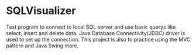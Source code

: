 # SQLVisualizer

Test program to connect to local SQL server and use basic querys like select, insert and delete data.
Java Database Connectivity(JDBC) driver is used to set up the connection.
This project is also to practice using the MVC pattern and Java Swing more.
